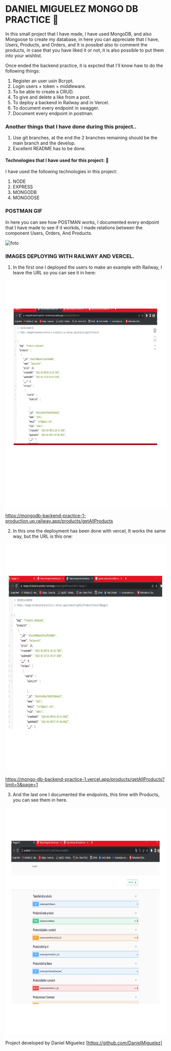 # DANIEL MIGUELEZ MONGO DB PRACTICE 🥰

In this small project that I have made, I have used MongoDB, and also Mongoose to create my database, in here you can appreciate that I have, Users, Products, and Orders, and It is possibel also to comment the products, in case that you have liked it or not, it is also possible to put them into your wishlist.


Once ended the backend practice, it is expcted that I'll know haw to do the following things: 

1. Register an user usin Bcrypt.
2. Login users + token + middleware.
3. To be able to create a CRUD.
4. To give and delete a like from a post.
5. To deploy a backend in Railway and in Vercel.
6. To document every endpoint in swagger.
7. Document every endpoint in postman.

### Another things that I have done during this project..
 1. Use git branches, at the end the 2 branches remaining should be the main branch and the develop.
 2. Excellent README has to be done.

#### Technologies that I have used for this project: 🤖

I have used the following technologies in this project:

1. NODE  
2. EXPRESS
3. MONGODB
4. MONGOOSE

### POSTMAN GIF

In here you can see how POSTMAN works, I documented every endpoint that I have made to see if it workds, I made relations between the component Users, Orders, And Products.

![foto](assets/70bc66ae-fee6-42b6-a22f-4865358d5c49.gif)

### IMAGES DEPLOYING WITH RAILWAY AND VERCEL.

1. In the first one I deployed the users to make an example with Railway, I leave the URL so you can see it in here:

![foto](assets/RAILWAY_page-0001.jpg)

https://mongodb-backend-practice-1-production.up.railway.app/products/getAllProducts


2. In this one the deployment has been done with vercel, It works the same way, but the URL is this one: 

![foto](assets/VERCEL_page-0001.jpg)

https://mongo-db-backend-practice-1.vercel.app/products/getAllProducts?limit=5&page=1


3. And the last one I documented the endpoints, this time with Products, you can see them in here.

![foto](assets/SWAGGER_page-0001.jpg)


Project developed by Daniel Miguelez [https://github.com/DanielMiguelez]
